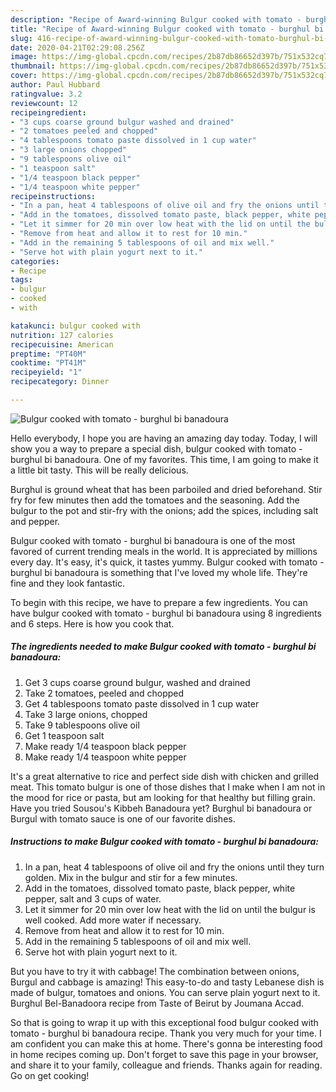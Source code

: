 ```yaml
---
description: "Recipe of Award-winning Bulgur cooked with tomato - burghul bi banadoura"
title: "Recipe of Award-winning Bulgur cooked with tomato - burghul bi banadoura"
slug: 416-recipe-of-award-winning-bulgur-cooked-with-tomato-burghul-bi-banadoura
date: 2020-04-21T02:29:08.256Z
image: https://img-global.cpcdn.com/recipes/2b87db86652d397b/751x532cq70/bulgur-cooked-with-tomato-burghul-bi-banadoura-recipe-main-photo.jpg
thumbnail: https://img-global.cpcdn.com/recipes/2b87db86652d397b/751x532cq70/bulgur-cooked-with-tomato-burghul-bi-banadoura-recipe-main-photo.jpg
cover: https://img-global.cpcdn.com/recipes/2b87db86652d397b/751x532cq70/bulgur-cooked-with-tomato-burghul-bi-banadoura-recipe-main-photo.jpg
author: Paul Hubbard
ratingvalue: 3.2
reviewcount: 12
recipeingredient:
- "3 cups coarse ground bulgur washed and drained"
- "2 tomatoes peeled and chopped"
- "4 tablespoons tomato paste dissolved in 1 cup water"
- "3 large onions chopped"
- "9 tablespoons olive oil"
- "1 teaspoon salt"
- "1/4 teaspoon black pepper"
- "1/4 teaspoon white pepper"
recipeinstructions:
- "In a pan, heat 4 tablespoons of olive oil and fry the onions until they turn golden. Mix in the bulgur and stir for a few minutes."
- "Add in the tomatoes, dissolved tomato paste, black pepper, white pepper, salt and 3 cups of water."
- "Let it simmer for 20 min over low heat with the lid on until the bulgur is well cooked. Add more water if necessary."
- "Remove from heat and allow it to rest for 10 min."
- "Add in the remaining 5 tablespoons of oil and mix well."
- "Serve hot with plain yogurt next to it."
categories:
- Recipe
tags:
- bulgur
- cooked
- with

katakunci: bulgur cooked with 
nutrition: 127 calories
recipecuisine: American
preptime: "PT40M"
cooktime: "PT41M"
recipeyield: "1"
recipecategory: Dinner

---
```



![Bulgur cooked with tomato - burghul bi banadoura](https://img-global.cpcdn.com/recipes/2b87db86652d397b/751x532cq70/bulgur-cooked-with-tomato-burghul-bi-banadoura-recipe-main-photo.jpg)

Hello everybody, I hope you are having an amazing day today. Today, I will show you a way to prepare a special dish, bulgur cooked with tomato - burghul bi banadoura. One of my favorites. This time, I am going to make it a little bit tasty. This will be really delicious.

Burghul is ground wheat that has been parboiled and dried beforehand. Stir fry for few minutes then add the tomatoes and the seasoning. Add the bulgur to the pot and stir-fry with the onions; add the spices, including salt and pepper.

Bulgur cooked with tomato - burghul bi banadoura is one of the most favored of current trending meals in the world. It is appreciated by millions every day. It's easy, it's quick, it tastes yummy. Bulgur cooked with tomato - burghul bi banadoura is something that I've loved my whole life. They're fine and they look fantastic.


To begin with this recipe, we have to prepare a few ingredients. You can have bulgur cooked with tomato - burghul bi banadoura using 8 ingredients and 6 steps. Here is how you cook that.

<!--inarticleads1-->

##### The ingredients needed to make Bulgur cooked with tomato - burghul bi banadoura:

1. Get 3 cups coarse ground bulgur, washed and drained
1. Take 2 tomatoes, peeled and chopped
1. Get 4 tablespoons tomato paste dissolved in 1 cup water
1. Take 3 large onions, chopped
1. Take 9 tablespoons olive oil
1. Get 1 teaspoon salt
1. Make ready 1/4 teaspoon black pepper
1. Make ready 1/4 teaspoon white pepper


It&#39;s a great alternative to rice and perfect side dish with chicken and grilled meat. This tomato bulgur is one of those dishes that I make when I am not in the mood for rice or pasta, but am looking for that healthy but filling grain. Have you tried Sousou&#39;s Kibbeh Banadoura yet? Burghul bi banadoura or Burgul with tomato sauce is one of our favorite dishes. 

<!--inarticleads2-->

##### Instructions to make Bulgur cooked with tomato - burghul bi banadoura:

1. In a pan, heat 4 tablespoons of olive oil and fry the onions until they turn golden. Mix in the bulgur and stir for a few minutes.
1. Add in the tomatoes, dissolved tomato paste, black pepper, white pepper, salt and 3 cups of water.
1. Let it simmer for 20 min over low heat with the lid on until the bulgur is well cooked. Add more water if necessary.
1. Remove from heat and allow it to rest for 10 min.
1. Add in the remaining 5 tablespoons of oil and mix well.
1. Serve hot with plain yogurt next to it.


But you have to try it with cabbage! The combination between onions, Burgul and cabbage is amazing! This easy-to-do and tasty Lebanese dish is made of bulgur, tomatoes and onions. You can serve plain yogurt next to it. Burghul Bel-Banadoora recipe from Taste of Beirut by Joumana Accad. 

So that is going to wrap it up with this exceptional food bulgur cooked with tomato - burghul bi banadoura recipe. Thank you very much for your time. I am confident you can make this at home. There's gonna be interesting food in home recipes coming up. Don't forget to save this page in your browser, and share it to your family, colleague and friends. Thanks again for reading. Go on get cooking!
